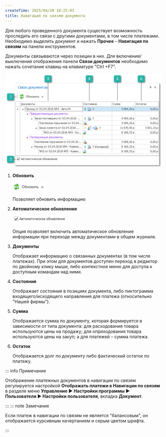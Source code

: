 ```yaml
---
createTime: 2025/04/20 18:25:03
title: Навигация по связям документа
---
```

Для любого проведенного документа существует возможность проследить его связи с другими документами, в том числе платежами. Необходимо выделить документ и нажать **Прочее** – **Навигация по связям** на панели инструментов.

Документы связываются через позиции в них. Для включения/выключения отображения панели **Связи документов** необходимо нажать сочетание клавиш на клавиатуре "Ctrl +F7". 

![](../../assets/specification/Aspose.Words.83ab1c44-6b28-430a-a5f2-4d9e6ba1abd4.054.png)

1. **Обновить**

    ![](../../assets/specification/Aspose.Words.83ab1c44-6b28-430a-a5f2-4d9e6ba1abd4.055.png)

    Позволяет обновить информацию

2. **Автоматическое обновление**

    ![](../../assets/specification/Aspose.Words.83ab1c44-6b28-430a-a5f2-4d9e6ba1abd4.056.png)

    Опция позволяет включить автоматическое обновление информации при переходе между документами в общем журнале.

3. **Документы** 

    Отображает информацию о связанных документах (в том числе платежах). При этом для документов доступен переход в редактор по двойному клику мыши, либо контекстное меню для доступа к доступным командам над ними.

4. **Состояния** 

    Отображает состояния в позициях документа, либо пиктограмма входящего/исходящего направления для платежа (относительно "Нашей фирмы").

5. **Сумма** 

    Отображается сумма по документу, которая формируется в зависимости от типа документа: для расходования товара используются цены на продажу; для оприходования товара используются цены на закуп; а для платежей – сумма платежа.

6. **Остаток** 

    Отображается долг по документу либо фактический остаток по платежу.

::: info Примечание

Отображение платежных документов в навигации по связям регулируется настройкой **Отображать платежи в Навигации по связям** в разделе меню **Управление ► Настройки программы ► Пользователи ► Настройки пользователя**, вкладка **Документ**.

:::
::: note Замечание

Если платеж в навигации по связям не является "балансовым", он отображается курсивным начертанием и серым цветом шрифта.

:::